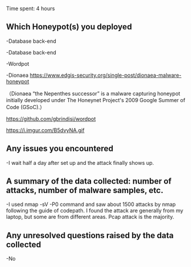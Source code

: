 Time spent: 4 hours

## Which Honeypot(s) you deployed

-Database back-end
 
-Database back-end

-Wordpot 

-Dionaea
https://www.edgis-security.org/single-post/dionaea-malware-honeypot

（Dionaea “the Nepenthes successor” is a malware capturing honeypot initially developed under The Honeynet Project's 2009 Google Summer of Code (GSoC).）

https://github.com/gbrindisi/wordpot

https://i.imgur.com/B5dvyNA.gif

## Any issues you encountered

-I wait half a day after set up and the attack finally shows up.

## A summary of the data collected: number of attacks, number of malware samples, etc.

-I used nmap -sV -P0 command and saw about 1500 attacks by nmap following the guide of codepath. I found the attack are generally from
my laptop, but some are from different areas. Pcap attack is the majority.

## Any unresolved questions raised by the data collected

-No
